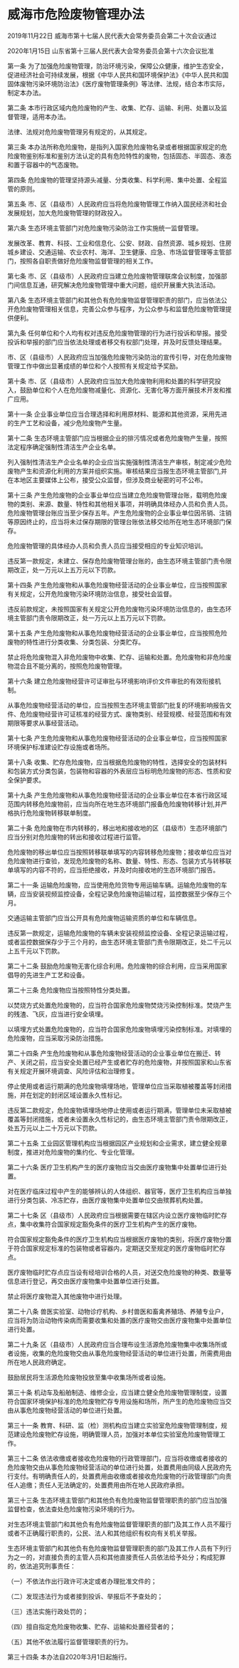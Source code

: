 # 威海市危险废物管理办法

2019年11月22日 威海市第十七届人民代表大会常务委员会第二十次会议通过

2020年1月15日 山东省第十三届人民代表大会常务委员会第十六次会议批准

<!-- INFO END -->

第一条 为了加强危险废物管理，防治环境污染，保障公众健康，维护生态安全，促进经济社会可持续发展，根据《中华人民共和国环境保护法》《中华人民共和国固体废物污染环境防治法》《医疗废物管理条例》等法律、法规，结合本市实际，制定本办法。

第二条 本市行政区域内危险废物的产生、收集、贮存、运输、利用、处置以及监督管理，适用本办法。

法律、法规对危险废物管理另有规定的，从其规定。

第三条 本办法所称危险废物，是指列入国家危险废物名录或者根据国家规定的危险废物鉴别标准和鉴别方法认定的具有危险特性的废物，包括固态、半固态、液态和置于容器中的气态废物。

第四条 危险废物的管理坚持源头减量、分类收集、科学利用、集中处置、全程监管的原则。

第五条 市、区（县级市）人民政府应当将危险废物管理工作纳入国民经济和社会发展规划，加大危险废物管理的财政投入。

第六条 生态环境主管部门对危险废物污染防治工作实施统一监督管理。

发展改革、教育、科技、工业和信息化、公安、财政、自然资源、城乡规划、住房城乡建设、交通运输、农业农村、海洋、卫生健康、应急、市场监督管理等主管部门，按照各自职责做好危险废物监督管理的相关工作。

第七条 市、区（县级市）人民政府应当建立危险废物管理联席会议制度，加强部门间信息互通，研究解决危险废物管理中重大问题，组织开展重大执法活动。

第八条 生态环境主管部门和其他负有危险废物监督管理职责的部门，应当依法公开危险废物管理相关信息，完善公众参与程序，为公众参与和监督危险废物管理提供便利。

第九条 任何单位和个人均有权对违反危险废物管理的行为进行投诉和举报。接受投诉和举报的部门应当依法处理或者移交有权部门处理，并及时反馈处理结果。

市、区（县级市）人民政府应当加强危险废物污染防治的宣传引导，对在危险废物管理工作中做出显著成绩的单位和个人按照有关规定给予奖励。

第十条 市、区（县级市）人民政府应当加大危险废物利用和处置的科学研究投入，鼓励单位和个人在危险废物减量化、资源化、无害化等方面开展技术开发和推广应用。

第十一条 企业事业单位应当合理选择和利用原材料、能源和其他资源，采用先进的生产工艺和设备，减少危险废物产生量。

第十二条 生态环境主管部门应当根据企业的排污情况或者危险废物产生量，按照法定程序确定强制性清洁生产企业名单。

列入强制性清洁生产企业名单的企业应当实施强制性清洁生产审核，制定减少危险废物产生和资源化利用的方案并组织实施。审核结果应当报生态环境主管部门,并在本地区主要媒体上公布，接受公众监督，但涉及商业秘密的可不公布。

第十三条 产生危险废物的企业事业单位应当建立危险废物管理台账，载明危险废物的类别、来源、数量、特性和其他相关事项，并明确具体经办人员和负责人员。危险废物管理台账应当至少保存五年。产生危险废物的企业事业单位因吊销、注销等原因终止的，应当将未过保存期限的管理台账依法移交给所在地生态环境部门保存。

危险废物管理的具体经办人员和负责人员应当接受相应的专业知识培训。

违反第一款规定，未建立、保存危险废物管理台账的，由生态环境主管部门责令限期改正，处一万元以上五万元以下罚款。

第十四条 产生危险废物和从事危险废物经营活动的企业事业单位，应当按照国家有关规定，公开危险废物污染环境防治信息，接受社会监督。

违反前款规定，未按照国家有关规定公开危险废物污染环境防治信息的，由生态环境主管部门责令限期改正，处一万元以上五万元以下罚款。

第十五条 产生危险废物和从事危险废物经营活动的企业事业单位，应当按照危险废物的特性进行分类收集、分类包装、分类贮存。

禁止将危险废物混入非危险废物中收集、贮存、运输和处置。危险废物和非危险废物混合且不能分离的，按照危险废物管理。

第十六条 建立危险废物经营许可证审批与环境影响评价文件审批的有效衔接机制。

从事危险废物经营活动的单位，应当按照生态环境主管部门批复的环境影响报告文件、危险废物经营许可证核准的经营方式、废物类别、经营规模、经营范围和有效期限等要求从事经营活动。

第十七条 产生危险废物和从事危险废物经营活动的企业事业单位，应当按照国家环境保护标准建设贮存设施或者场所。

第十八条 收集、贮存危险废物，应当根据危险废物的特性，选择安全的包装材料和包装方式分类包装，包装物和容器的外表层应当标明危险废物的形态、性质和安全保护要求。

第十九条 产生危险废物和从事危险废物经营活动的企业事业单位在本省行政区域范围内转移危险废物前，应当向所在地生态环境部门报备危险废物转移计划,并严格执行危险废物转移联单制度。

第二十条 危险废物在市内转移的，移出地和接收地的区（县级市）生态环境部门应当分别对危险废物的转出和接收过程进行监管。

危险废物的移出单位应当按照转移联单填写的内容转移危险废物；接收单位应当对危险废物进行查验，发现危险废物的名称、数量、特性、形态、包装方式与转移联单填写的内容不符的，应当拒绝接收，并及时向接收地的生态环境部门报告。

第二十一条 运输危险废物，应当使用危险货物专用运输车辆。运输危险废物的车辆，应当安装视频监控设备，全程记录危险废物运输过程，监控数据至少保存三个月。

交通运输主管部门应当公开具有危险废物运输资质的单位和车辆信息。

违反第一款规定，运输危险废物的车辆未安装视频监控设备、全程记录运输过程，或者监控数据保存少于三个月的，由生态环境主管部门责令限期改正，处二千元以上五千元以下罚款。

第二十二条 鼓励危险废物无害化综合利用。危险废物的综合利用，应当采用国家倡导的先进生产工艺和设备。

第二十三条 危险废物应当按照特性分类处置。

以焚烧方式处置危险废物的，应当符合国家危险废物焚烧污染控制标准。焚烧产生的残渣、飞灰，应当进行安全填埋。

以填埋方式处置危险废物的，应当符合国家危险废物填埋污染控制标准。对填埋的危险废物，应当采取污染防治措施。

第二十四条 产生危险废物和从事危险废物经营活动的企业事业单位在搬迁、转产、关闭之前，应当安全处置已经产生或者贮存的危险废物，并按照国家和山东省有关规定开展环境调查、风险评估和治理修复。

停止使用或者运行期满的危险废物填埋场地，管理单位应当采取植被覆盖等封闭措施，并在划定的封闭区域设置永久性标记。

违反第二款规定，危险废物填埋场地停止使用或者运行期满，管理单位未采取植被覆盖等封闭措施，或者未设置永久性标记的，由生态环境主管部门责令限期改正，处五万元以上二十万元以下罚款。

第二十五条 工业园区管理机构应当根据园区产业规划和企业需求，建立健全规章制度，推进对危险废物的集约化、专业化管理。

第二十六条 医疗卫生机构产生的医疗废物应当交由医疗废物集中处置单位进行处置。

对在医疗临床过程中产生的能够辨认的人体组织、器官等，医疗卫生机构应当单独进行分类包装、冷冻贮存，由医疗废物集中处置单位交由殡葬机构处置。

第二十七条 区（县级市）人民政府应当根据需要在辖区内设立医疗废物临时贮存点，集中收集符合国家规定豁免条件的医疗卫生机构产生的医疗废物。

符合国家规定豁免条件的医疗卫生机构应当根据医疗废物的类别，将医疗废物分置于符合国家规定标准的包装物或者容器内，定期送交至规定的医疗废物临时贮存点。

医疗废物临时贮存点应当设有经培训合格的人员，对送交危险废物的种类、数量等信息进行登记，再交由医疗废物集中处置单位进行处置。

禁止将医疗废物混入其他废物中进行处理。

第二十八条 兽医实验室、动物诊疗机构、乡村兽医和畜禽养殖场、养殖专业户，应当将为防治动物传染病而需要收集和处置的医疗废物交由医疗废物集中处置单位进行处置。

第二十九条 区（县级市）人民政府应当合理布设生活源危险废物集中收集场所或者设施，收集的危险废物交由从事危险废物经营活动的单位进行处置，所需费用由所在地人民政府确定。

鼓励居民将生活源危险废物投放至集中收集场所或者设施。

第三十条 机动车及船舶制造、维修企业，应当建立健全危险废物管理制度，设置符合国家环境保护标准的危险废物贮存专用设施和场所，所产生的危险废物应当交由从事危险废物经营活动的单位进行处置。

第三十一条 教育、科研、监（检）测机构应当建立实验室危险废物管理制度，规范建设危险废物贮存设施，明确管理人员，加强对本单位实验室危险废物管理工作。

第三十二条 依法收缴或者接收危险废物的行政管理部门，应当将收缴或者接收的危险废物交由从事危险废物经营活动的单位进行处置，处置费用由同级人民政府先行支付。有明确责任人的，处置费用由收缴或者接收危险废物的行政管理部门向责任人追缴；责任人无法确定的，处置费用由所在地人民政府承担。

第三十三条 生态环境主管部门和其他负有危险废物监督管理职责的部门应当加强监督检查，依法查处危险废物污染环境的行为。

对生态环境主管部门和其他负有危险废物监督管理职责的部门及其工作人员不履行或者不正确履行职责的，公民、法人和其他组织有权向有关机关举报。

生态环境主管部门和其他负有危险废物监督管理职责的部门及其工作人员有下列行为之一的，对直接负责的主管人员和其他直接责任人员依法给予处分；构成犯罪的，依法追究刑事责任：

（一）不依法作出行政许可决定或者办理批准文件的；

（二）发现违法行为或者接到投诉、举报后不予查处的；

（三）违法实施行政处罚的；

（四）擅自指定危险废物收集、贮存、运输和处置经营者的；

（五）其他不依法履行监督管理职责的行为。

第三十四条 本办法自2020年3月1日起施行。